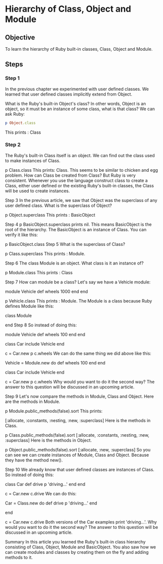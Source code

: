 # Hierarchy of Class, Object and Module

## Objective

To learn the hierarchy of Ruby built-in classes, Class, Object and Module.

## Steps

### Step 1

In the previous chapter we experimented with user defined classes. We learned that user defined classes implicitly extend from Object. 

What is the Ruby's built-in Object's class? In other words, Object is an object, so it must be an instance of some class, what is that class? We can ask Ruby:

```ruby
p Object.class
```

This prints : Class

### Step 2

The Ruby's built-in Class itself is an object. We can find out the class used to make instances of Class.

p Class.class
This prints: Class. This seems to be similar to chicken and egg problem. How can Class be created from Class? But Ruby is very consistent. Whenever you use the language construct class to create a Class, either user defined or the existing Ruby's built-in classes, the Class will be used to create instances.

Step 3
In the previous article, we saw that Object was the superclass of any user defined class. What is the superclass of Object?

p Object.superclass
This prints : BasicObject

Step 4
p BasicObject.superclass
prints nil. This means BasicObject is the root of the hierarchy. The BasicObject is an instance of Class. You can verify it like this:

p BasicObject.class
Step 5
What is the superclass of Class?

p Class.superclass
This prints : Module.

Step 6
The class Module is an object. What class is it an instance of?

p Module.class
This prints : Class

Step 7
How can module be a class? Let's say we have a Vehicle module:

module Vehicle
  def wheels
    1000
  end
end

p Vehicle.class
This prints : Module. The Module is a class because Ruby defines Module like this:

class Module

end 
Step 8
So instead of doing this:

module Vehicle
  def wheels
    100
  end
end

class Car
  include Vehicle
end

c = Car.new
p c.wheels
We can do the same thing we did above like this:

Vehicle = Module.new do
  def wheels
    100
  end
end

class Car
  include Vehicle
end

c = Car.new
p c.wheels
Why would you want to do it the second way? The answer to this question will be discussed in an upcoming article.

Step 9
Let's now compare the methods in Module, Class and Object. Here are the methods in Module.

p Module.public_methods(false).sort
This prints:

[:allocate, :constants, :nesting, :new, :superclass]
Here is the methods in Class.

p Class.public_methods(false).sort
[:allocate, :constants, :nesting, :new, :superclass]
Here is the methods in Object.

p Object.public_methods(false).sort
[:allocate, :new, :superclass]
So you can see we can create instances of Module, Class and Object. Because they have the method new().

Step 10
We already know that user defined classes are instances of Class. So instead of doing this:

class Car
  def drive
    p 'driving...'
  end
end

c = Car.new
c.drive
We can do this:

Car = Class.new do
  def drive
    p 'driving...'
  end

end

c = Car.new
c.drive
Both versions of the Car examples print 'driving...'. Why would you want to do it the second way? The answer to this question will be discussed in an upcoming article.

Summary
In this article you learned the Ruby's built-in class hierarchy consisting of Class, Object, Module and BasicObject. You also saw how we can create modules and classes by creating them on the fly and adding methods to it.